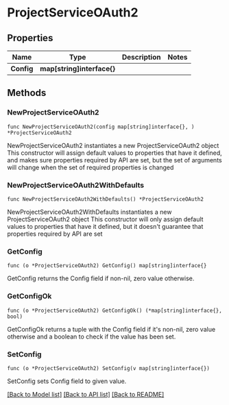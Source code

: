 # ProjectServiceOAuth2

## Properties

Name | Type | Description | Notes
------------ | ------------- | ------------- | -------------
**Config** | **map[string]interface{}** |  | 

## Methods

### NewProjectServiceOAuth2

`func NewProjectServiceOAuth2(config map[string]interface{}, ) *ProjectServiceOAuth2`

NewProjectServiceOAuth2 instantiates a new ProjectServiceOAuth2 object
This constructor will assign default values to properties that have it defined,
and makes sure properties required by API are set, but the set of arguments
will change when the set of required properties is changed

### NewProjectServiceOAuth2WithDefaults

`func NewProjectServiceOAuth2WithDefaults() *ProjectServiceOAuth2`

NewProjectServiceOAuth2WithDefaults instantiates a new ProjectServiceOAuth2 object
This constructor will only assign default values to properties that have it defined,
but it doesn't guarantee that properties required by API are set

### GetConfig

`func (o *ProjectServiceOAuth2) GetConfig() map[string]interface{}`

GetConfig returns the Config field if non-nil, zero value otherwise.

### GetConfigOk

`func (o *ProjectServiceOAuth2) GetConfigOk() (*map[string]interface{}, bool)`

GetConfigOk returns a tuple with the Config field if it's non-nil, zero value otherwise
and a boolean to check if the value has been set.

### SetConfig

`func (o *ProjectServiceOAuth2) SetConfig(v map[string]interface{})`

SetConfig sets Config field to given value.



[[Back to Model list]](../README.md#documentation-for-models) [[Back to API list]](../README.md#documentation-for-api-endpoints) [[Back to README]](../README.md)


